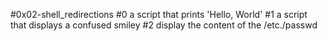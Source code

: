 #0x02-shell_redirections
#0 a script that prints 'Hello, World'
#1 a script that displays a confused smiley
#2 display the content of the /etc./passwd
